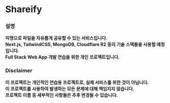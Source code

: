 # Shareify
### **설명**
**익명으로 파일을 자유롭게 공유할 수 있는 서비스입니다.**
<br/>
**Next.js, TailwindCSS, MongoDB, Cloudflare R2 등의 기술 스택들을 사용할 예정입니다.**
<br/>
**Full Stack Web App 개발 연습을 위한 개인 프로젝트입니다.**

### **Disclaimer**
**이 프로젝트는 개인적인 연습용 프로젝트로, 실제 서비스를 위한 것이 아닙니다.**
<br/>
**이 프로젝트를 사용하여 발생하는 모든 문제에 대해 책임지지 않습니다.**
<br/>
**프로젝트 이름 등 세부적인 사항들은 추후 변경될 수 있습니다.**
